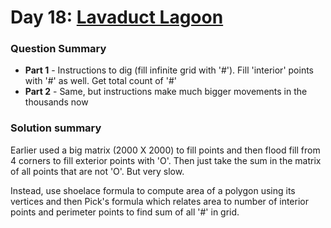 # Day 18: [Lavaduct Lagoon](https://adventofcode.com/2023/day/18)

### Question Summary
- **Part 1** - Instructions to dig (fill infinite grid with '#'). Fill 'interior' points with '#' as well. Get total count of '#'
- **Part 2** - Same, but instructions make much bigger movements in the thousands now

### Solution summary 

Earlier used a big matrix (2000 X 2000) to fill points and then flood fill from 4 corners to fill exterior points with 'O'. Then just take the sum in the matrix of all points that are not 'O'. But very slow. 

Instead, use shoelace formula to compute area of a polygon using its vertices and then Pick's formula which relates area to number of interior points and perimeter points to find sum of all '#' in grid. 

